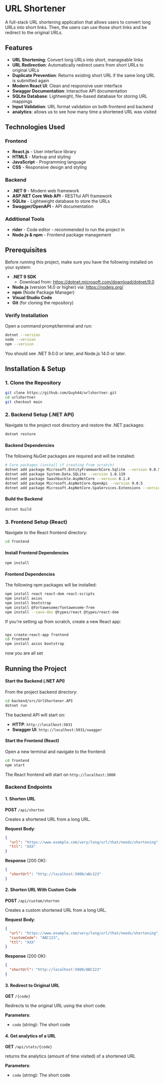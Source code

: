 # URL Shortener

A full-stack URL shortening application that allows users to convert long URLs into short links.
Then, the users can use those short links and be redirect to the original URLs.

## Features

- **URL Shortening**: Convert long URLs into short, manageable links
- **URL Redirection**: Automatically redirect users from short URLs to original URLs
- **Duplicate Prevention**: Returns existing short URL if the same long URL is submitted again
- **Modern React UI**: Clean and responsive user interface
- **Swagger Documentation**: Interactive API documentation
- **SQLite Database**: Lightweight, file-based database for storing URL mappings
- **Input Validation**: URL format validation on both frontend and backend
- **analytics**: allows us to see how many time a shortened URL was visited
## Technologies Used

### Frontend
- **React.js** - User interface library
- **HTML5** - Markup and styling
- **JavaScript** - Programming language
- **CSS** - Responsive design and styling

### Backend
- **.NET 9** - Modern web framework
- **ASP.NET Core Web API** - RESTful API framework
- **SQLite** - Lightweight database to store the URLs
- **Swagger/OpenAPI** - API documentation

### Additional Tools
- **rider** - Code editor - recommended to run the project in
- **Node.js & npm** - Frontend package management

## Prerequisites

Before running this project, make sure you have the following installed on your system:

- **.NET 9 SDK**
  - Download from: https://dotnet.microsoft.com/download/dotnet/9.0
- **Node.js** (version 14.0 or higher) via: https://nodejs.org/
- **npm** (Node Package Manager)
- **Visual Studio Code**
- **Git** (for cloning the repository)

### Verify Installation
Open a command prompt/terminal and run:
```bash
dotnet --version
node --version
npm --version
```
You should see .NET 9.0.0 or later, and Node.js 14.0 or later.

## Installation & Setup

### 1. Clone the Repository

```bash
git clone https://github.com/Guyh44/urlshortner.git
cd urlshortner
git checkout main
```

### 2. Backend Setup (.NET API)

Navigate to the project root directory and restore the .NET packages:

```bash
dotnet restore
```

#### Backend Dependencies

The following NuGet packages are required and will be installed:

```bash
# Core packages (install if creating from scratch)
dotnet add package Microsoft.EntityFrameworkCore.Sqlite --version 9.0.5
dotnet add package System.Data.SQLite --version 1.0.119
dotnet add package Swashbuckle.AspNetCore --version 8.1.4
dotnet add package Microsoft.AspNetCore.OpenApi --version 9.0.5
dotnet add package Microsoft.AspNetCore.SpaServices.Extensions --version 9.0.5
```

#### Build the Backend

```bash
dotnet build
```

### 3. Frontend Setup (React)

Navigate to the React frontend directory:

```bash
cd frontend
```

#### Install Frontend Dependencies

```bash
npm install
```

#### Frontend Dependencies

The following npm packages will be installed:

```bash
npm install react react-dom react-scripts
npm install axios
npm install bootstrap
npm install @fortawesome/fontawesome-free
npm install --save-dev @types/react @types/react-dom
```

If you're setting up from scratch, create a new React app:

```bash

npx create-react-app frontend
cd frontend
npm install axios bootstrap
```

now you are all set

## Running the Project

#### Start the Backend (.NET API)

From the project backend directory:

```bash
cd backend/src/UrlShortener.API
dotnet run
```

The backend API will start on:
- **HTTP**: `http://localhost:5031`
- **Swagger UI**: `http://localhost:5031/swagger`

#### Start the Frontend (React)

Open a new terminal and navigate to the frontend:

```bash
cd frontend
npm start
```

The React frontend will start on `http://localhost:3000`


### Backend Endpoints

#### 1. Shorten URL
**POST** `/api/shorten`

Creates a shortened URL from a long URL.

**Request Body**:
```json
{
  "url": "https://www.example.com/very/long/url/that/needs/shortening",
  "ttl": "XXX"
}
```

**Response** (200 OK):
```json
{
  "shortUrl": "http://localhost:5000/aBc123"
}
```

#### 2. Shorten URL With Custom Code
**POST** `/api/custom/shorten`

Creates a custom shortened URL from a long URL.

**Request Body**:
```json
{
  "url": "https://www.example.com/very/long/url/that/needs/shortening",
  "customCode": "ABC123",
  "ttl": "XXX"
}
```

**Response** (200 OK):
```json
{
  "shortUrl": "http://localhost:5000/ABC123"
}
```


#### 3. Redirect to Original URL
**GET** `/{code}`

Redirects to the original URL using the short code.

**Parameters**:
- `code` (string): The short code


#### 4. Get analytics of a URL
**GET** `/api/stats/{code}`

returns the analytics (amount of time visited) of a shortened URL

**Parameters**:
- `code` (string): The short code

